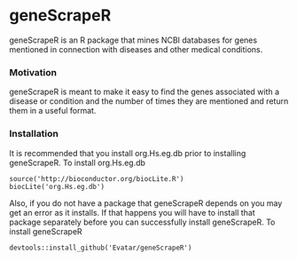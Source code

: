 # geneScrapeR

geneScrapeR is an R package that mines NCBI databases for genes mentioned in connection with diseases and other medical conditions.

### Motivation

geneScrapeR is meant to make it easy to find the genes associated with a disease or condition and the number of times they are mentioned and return them in a useful format.

### Installation

It is recommended that you install org.Hs.eg.db prior to installing geneScrapeR.
To install org.Hs.eg.db
```{r,eval = FALSE}
source('http://bioconductor.org/biocLite.R')     
biocLite('org.Hs.eg.db')
```
Also, if you do not have a package that geneScrapeR depends on you may get an error as it installs. If that happens you will have to install that package separately before you can successfully install geneScrapeR.
To install geneScrapeR
```{r,eval = FALSE}
devtools::install_github('Evatar/geneScrapeR')
```
